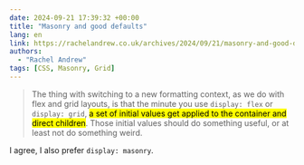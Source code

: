 ```yaml
---
date: 2024-09-21 17:39:32 +00:00
title: "Masonry and good defaults"
lang: en
link: https://rachelandrew.co.uk/archives/2024/09/21/masonry-and-good-defaults/
authors:
  - "Rachel Andrew"
tags: [CSS, Masonry, Grid]
---
```


> The thing with switching to a new formatting context, as we do with flex and grid layouts, is that the minute you use `display: flex` or `display: grid`, <mark>a set of initial values get applied to the container and direct children</mark>. Those initial values should do something useful, or at least not do something weird.

I agree, I also prefer `display: masonry`.
